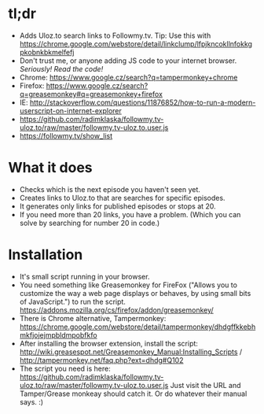 # tl;dr
* Adds Uloz.to search links to Followmy.tv. Tip: Use this with https://chrome.google.com/webstore/detail/linkclump/lfpjkncokllnfokkgpkobnkbkmelfefj
* Don't trust me, or anyone adding JS code to your internet browser. *Seriously! Read the code!*
* Chrome: https://www.google.cz/search?q=tampermonkey+chrome
* Firefox: https://www.google.cz/search?q=greasemonkey#q=greasemonkey+firefox
* IE: http://stackoverflow.com/questions/11876852/how-to-run-a-modern-userscript-on-internet-explorer
* https://github.com/radimklaska/followmy.tv-uloz.to/raw/master/followmy.tv-uloz.to.user.js
* https://followmy.tv/show_list

# What it does
* Checks which is the next episode you haven't seen yet.
* Creates links to Uloz.to that are searches for specific episodes.
* It generates only links for published episodes or stops at 20.
* If you need more than 20 links, you have a problem. (Which you can solve by searching for number 20 in code.)

# Installation
* It's small script running in your browser.
* You need something like Greasemonkey for FireFox ("Allows you to customize the way a web page displays or behaves, by using small bits of JavaScript.") to run the script. https://addons.mozilla.org/cs/firefox/addon/greasemonkey/
* There is Chrome alternative, Tampermonkey: https://chrome.google.com/webstore/detail/tampermonkey/dhdgffkkebhmkfjojejmpbldmpobfkfo
* After installing the browser extension, install the script: http://wiki.greasespot.net/Greasemonkey_Manual:Installing_Scripts / http://tampermonkey.net/faq.php?ext=dhdg#Q102
* The script you need is here: https://github.com/radimklaska/followmy.tv-uloz.to/raw/master/followmy.tv-uloz.to.user.js Just visit the URL and Tamper/Grease monkeay should catch it. Or do whatever their manual says. :)

